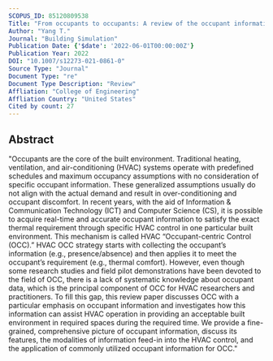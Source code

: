 ```yaml
---
SCOPUS_ID: 85120809538
Title: "From occupants to occupants: A review of the occupant information understanding for building HVAC occupant-centric control"
Author: "Yang T."
Journal: "Building Simulation"
Publication Date: {'$date': '2022-06-01T00:00:00Z'}
Publication Year: 2022
DOI: "10.1007/s12273-021-0861-0"
Source Type: "Journal"
Document Type: "re"
Document Type Description: "Review"
Affliation: "College of Engineering"
Affliation Country: "United States"
Cited by count: 27
---
```


## Abstract
"Occupants are the core of the built environment. Traditional heating, ventilation, and air-conditioning (HVAC) systems operate with predefined schedules and maximum occupancy assumptions with no consideration of specific occupant information. These generalized assumptions usually do not align with the actual demand and result in over-conditioning and occupant discomfort. In recent years, with the aid of Information & Communication Technology (ICT) and Computer Science (CS), it is possible to acquire real-time and accurate occupant information to satisfy the exact thermal requirement through specific HVAC control in one particular built environment. This mechanism is called HVAC “Occupant-centric Control (OCC).” HVAC OCC strategy starts with collecting the occupant’s information (e.g., presence/absence) and then applies it to meet the occupant’s requirement (e.g., thermal comfort). However, even though some research studies and field pilot demonstrations have been devoted to the field of OCC, there is a lack of systematic knowledge about occupant data, which is the principal component of OCC for HVAC researchers and practitioners. To fill this gap, this review paper discusses OCC with a particular emphasis on occupant information and investigates how this information can assist HVAC operation in providing an acceptable built environment in required spaces during the required time. We provide a fine-grained, comprehensive picture of occupant information, discuss its features, the modalities of information feed-in into the HVAC control, and the application of commonly utilized occupant information for OCC."
